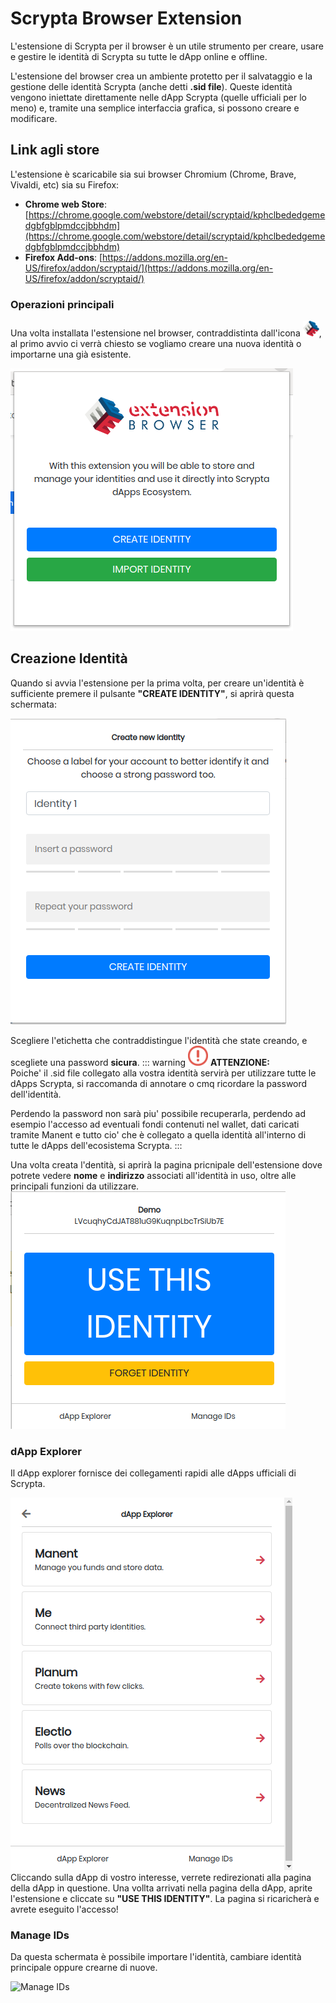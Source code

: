 # Scrypta Browser Extension

L'estensione di Scrypta per il browser è un utile strumento per creare, usare e gestire le identità di Scrypta su tutte le dApp online e offline.

L'estensione del browser crea un ambiente protetto per il salvataggio e la gestione delle identità Scrypta (anche detti **.sid file**).
Queste identità vengono iniettate direttamente nelle dApp Scrypta (quelle ufficiali per lo meno) e, tramite una semplice interfaccia grafica, si possono creare e modificare.

## Link agli store

L'estensione è scaricabile sia sui browser Chromium (Chrome, Brave, Vivaldi, etc) sia su Firefox:
- **Chrome web Store**: [https://chrome.google.com/webstore/detail/scryptaid/kphclbededgemedgbfgblpmdccjbbhdm](https://chrome.google.com/webstore/detail/scryptaid/kphclbededgemedgbfgblpmdccjbbhdm)
- **Firefox Add-ons**: [https://addons.mozilla.org/en-US/firefox/addon/scryptaid/](https://addons.mozilla.org/en-US/firefox/addon/scryptaid/)

### Operazioni principali
Una volta installata l'estensione nel browser, contraddistinta dall'icona <img src=".././.vuepress/public/assets/scryptaid/icon256.png" width="26">, al primo avvio ci verrà chiesto se vogliamo creare una nuova identità o importarne una già esistente.

![scrypta_id](../.vuepress/public/assets/scryptaid/main.png)

## Creazione Identità

Quando si avvia l'estensione per la prima volta, per creare un'identità è sufficiente premere il pulsante **"CREATE IDENTITY"**, si aprirà questa schermata: 

![Create new Identity](../.vuepress/public/assets/scryptaid/create_id.png)

Scegliere l'etichetta che contraddistingue l'identità che state creando, e scegliete una password **sicura**.
::: warning <img src=".././.vuepress/public/assets/icons/warning.svg" width="32">
**ATTENZIONE:**<br>Poiche' il .sid file collegato alla vostra identità servirà per utilizzare tutte le dApps Scrypta, si raccomanda di annotare o cmq ricordare la password dell'identità.

Perdendo la password non sarà piu' possibile recuperarla, perdendo ad esempio l'accesso ad eventuali fondi contenuti nel wallet, dati caricati tramite Manent e tutto cio' che è collegato a quella identità all'interno di tutte le dApps dell'ecosistema Scrypta.
:::

Una volta creata l'dentità, si aprirà la pagina pricnipale dell'estensione dove potrete vedere **nome** e **indirizzo** associati all'identità in uso, oltre alle principali funzioni da utilizzare.
![scrypta_id](../.vuepress/public/assets/scryptaid/id_screen.png)

### dApp Explorer
Il dApp explorer fornisce dei collegamenti rapidi alle dApps ufficiali di Scrypta.

![dApp Explorer](../.vuepress/public/assets/scryptaid/dapps_explorer.png)
Cliccando sulla dApp di vostro interesse, verrete redirezionati alla pagina della dApp in questione.
Una vollta arrivati nella pagina della dApp, aprite l'estensione e cliccate su **"USE THIS IDENTITY"**.
La pagina si ricaricherà e avrete eseguito l'accesso!

### Manage IDs

Da questa schermata è possibile importare l'identità, cambiare identità principale oppure crearne di nuove. 

![Manage IDs](https://cdn.discordapp.com/attachments/550093442722562068/637218092715606057/unknown.png)